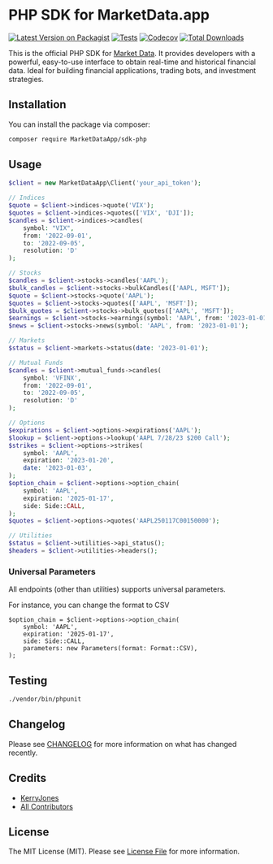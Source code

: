 # PHP SDK for MarketData.app

[![Latest Version on Packagist](https://img.shields.io/packagist/v/MarketDataApp/sdk-php.svg?style=flat-square)](https://packagist.org/packages/MarketDataApp/sdk-php)
[![Tests](https://img.shields.io/github/actions/workflow/status/MarketDataApp/sdk-php/run-tests.yml?branch=main&label=tests&style=flat-square)](https://github.com/MarketDataApp/sdk-php/actions/workflows/run-tests.yml)
[![Codecov](https://codecov.io/gh/MarketDataApp/sdk-php/graph/badge.svg?token=5W2IB9F6RU)](https://codecov.io/github/MarketDataApp/sdk-php)
[![Total Downloads](https://img.shields.io/packagist/dt/MarketDataApp/sdk-php.svg?style=flat-square)](https://packagist.org/packages/MarketDataApp/sdk-php)

This is the official PHP SDK for [Market Data](https://marketdata.app). It provides developers with a powerful, easy-to-use interface to obtain
real-time and historical financial data. Ideal for building financial applications, trading bots, and investment
strategies.

## Installation

You can install the package via composer:

```bash
composer require MarketDataApp/sdk-php
```

## Usage

```php
$client = new MarketDataApp\Client('your_api_token');

// Indices
$quote = $client->indices->quote('VIX');
$quotes = $client->indices->quotes(['VIX', 'DJI']);
$candles = $client->indices->candles(
    symbol: "VIX",
    from: '2022-09-01',
    to: '2022-09-05',
    resolution: 'D'
);

// Stocks
$candles = $client->stocks->candles('AAPL');
$bulk_candles = $client->stocks->bulkCandles(['AAPL, MSFT']);
$quote = $client->stocks->quote('AAPL');
$quotes = $client->stocks->quotes(['AAPL', 'MSFT']);
$bulk_quotes = $client->stocks->bulk_quotes(['AAPL', 'MSFT']);
$earnings = $client->stocks->earnings(symbol: 'AAPL', from: '2023-01-01');
$news = $client->stocks->news(symbol: 'AAPL', from: '2023-01-01');

// Markets
$status = $client->markets->status(date: '2023-01-01');

// Mutual Funds
$candles = $client->mutual_funds->candles(
    symbol: 'VFINX',
    from: '2022-09-01',
    to: '2022-09-05',
    resolution: 'D'
);

// Options
$expirations = $client->options->expirations('AAPL');
$lookup = $client->options->lookup('AAPL 7/28/23 $200 Call');
$strikes = $client->options->strikes(
    symbol: 'AAPL',
    expiration: '2023-01-20',
    date: '2023-01-03',
);
$option_chain = $client->options->option_chain(
    symbol: 'AAPL',
    expiration: '2025-01-17',
    side: Side::CALL,
);
$quotes = $client->options->quotes('AAPL250117C00150000');

// Utilities
$status = $client->utilities->api_status();
$headers = $client->utilities->headers();
```

### Universal Parameters

All endpoints (other than utilities) supports universal parameters. 

For instance, you can change the format to CSV

```
$option_chain = $client->options->option_chain(
    symbol: 'AAPL',
    expiration: '2025-01-17',
    side: Side::CALL,
    parameters: new Parameters(format: Format::CSV),
);
```

## Testing

```bash
./vendor/bin/phpunit
```

## Changelog

Please see [CHANGELOG](CHANGELOG.md) for more information on what has changed recently.

## Credits

- [KerryJones](https://github.com/KerryJones)
- [All Contributors](../../contributors)

## License

The MIT License (MIT). Please see [License File](LICENSE.md) for more information.
